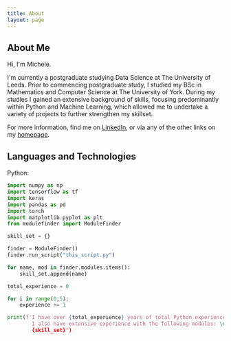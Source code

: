 ```yaml
---
title: About
layout: page
---
```

## About Me

Hi, I'm Michele. 

I'm currently a postgraduate studying Data Science at The University of Leeds. Prior to commencing postgraduate study, I studied my BSc in Mathematics and Computer Science at The University of York. During my studies I gained an extensive background of skills, focusing predominantly within Python and Machine Learning, which allowed me to undertake a variety of projects to further strengthen my skillset.

For more information, find me on [LinkedIn](https://www.linkedin.com/in/pascalemp/), or via any of the other links on my [homepage](https://pascalemp.github.io/).   

## Languages and Technologies

Python:
```python
import numpy as np
import tensorflow as tf
import keras
import pandas as pd
import torch
import matplotlib.pyplot as plt
from modulefinder import ModuleFinder

skill_set = {}

finder = ModuleFinder()
finder.run_script("this_script.py")

for name, mod in finder.modules.items():
    skill_set.append(name)

total_experience = 0

for i in range(0,5):
    experience += 1

print(f'I have over {total_experience} years of total Python experience. \
        I also have extensive experience with the following modules: \n
        {skill_set}')
```